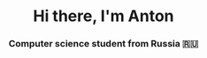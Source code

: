 <h1 align="center">Hi there, I'm Anton</a> 
<h3 align="center">Computer science student from Russia 🇷🇺</h3>
